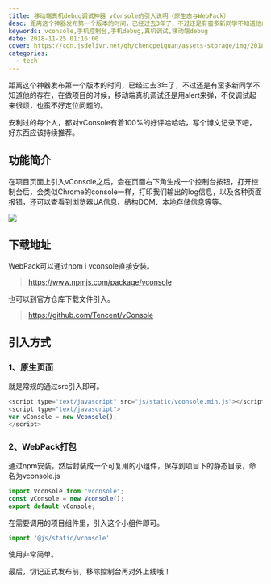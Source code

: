 ```yaml
---
title: 移动端真机debug调试神器 vConsole的引入说明（原生态与WebPack）
desc: 距离这个神器发布第一个版本的时间，已经过去3年了，不过还是有蛮多新同学不知道他的存在，在做项目的时候，移动端真机调试还是用alert来弹，不仅调试起来很烦，也蛮不好定位问题的。安利过的每个人，都对vConsole有着100%的好评哈哈哈，写个博文记录下吧，好东西应该持续推荐。
keywords: vconsole,手机控制台,手机debug,真机调试,移动端debug
date: 2018-11-25 01:16:00
cover: https://cdn.jsdelivr.net/gh/chengpeiquan/assets-storage/img/2018/11/1-1.jpg
categories: 
  - tech
---
```


距离这个神器发布第一个版本的时间，已经过去3年了，不过还是有蛮多新同学不知道他的存在，在做项目的时候，移动端真机调试还是用alert来弹，不仅调试起来很烦，也蛮不好定位问题的。

安利过的每个人，都对vConsole有着100%的好评哈哈哈，写个博文记录下吧，好东西应该持续推荐。

## 功能简介

在项目页面上引入vConsole之后，会在页面右下角生成一个控制台按钮，打开控制台后，会类似Chrome的console一样，打印我们输出的log信息，以及各种页面报错，还可以查看到浏览器UA信息、结构DOM、本地存储信息等等。

![](https://cdn.jsdelivr.net/gh/chengpeiquan/assets-storage/img/2018/11/11.jpg)

## 下载地址
WebPack可以通过npm i vconsole直接安装。

>https://www.npmjs.com/package/vconsole

也可以到官方仓库下载文件引入。

>https://github.com/Tencent/vConsole

## 引入方式

### 1、原生页面

就是常规的通过src引入即可。

```javascript
<script type="text/javascript" src="js/static/vconsole.min.js"></script>
<script type="text/javascript">
var vConsole = new Vconsole();
</script>
```

### 2、WebPack打包

通过npm安装，然后封装成一个可复用的小组件，保存到项目下的静态目录，命名为vconsole.js

```javascript
import Vconsole from "vconsole";
const vConsole = new Vconsole();
export default vConsole;
```

在需要调用的项目组件里，引入这个小组件即可。

```javascript
import '@js/static/vconsole'
```
使用非常简单。

最后，切记正式发布前，移除控制台再对外上线哦！